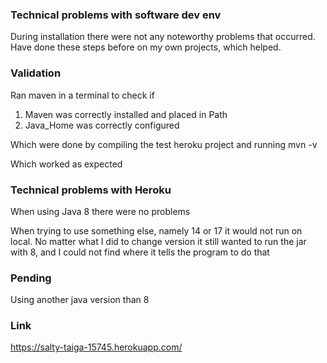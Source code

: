 ### Technical problems with software dev env
During installation there were not any noteworthy problems that
occurred. Have done these steps before on my own projects, which
helped.

### Validation
Ran maven in a terminal to check if 
1. Maven was correctly installed and placed in Path
2. Java_Home was correctly configured

Which were done by compiling the test heroku project
and running mvn -v

Which worked as expected

### Technical problems with Heroku
When using Java 8 there were no problems

When trying to use something else, namely 14 or 17
it would not run on local. No matter what I did to change 
version it still wanted to run the jar with 8, and I could not find 
where it tells the program to do that

### Pending
Using another java version than 8

### Link
https://salty-taiga-15745.herokuapp.com/
